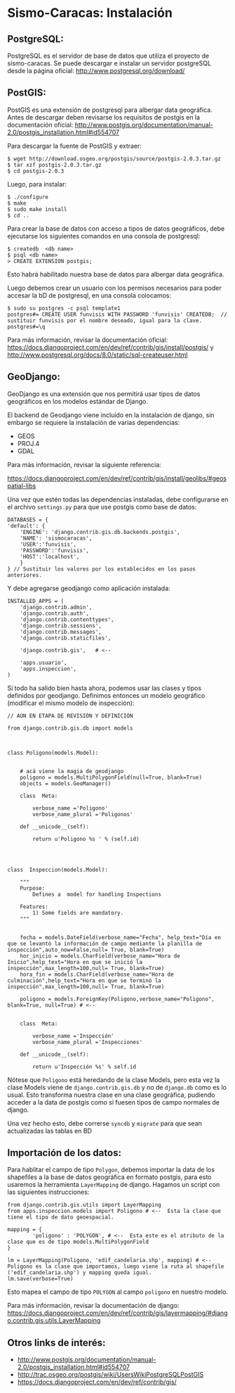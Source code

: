 Sismo-Caracas: Instalación
==========================


PostgreSQL:
-----------

PostgreSQL es el servidor de base de datos que utiliza el proyecto de sismo-caracas. Se puede descargar e instalar un servidor 
postgreSQL desde la página oficial: http://www.postgresql.org/download/

PostGIS:
--------

PostGIS es una extensión de postgresql para albergar data geográfica. Antes de descargar deben revisarse los requisitos de postgis en la documentación oficial: 
http://www.postgis.org/documentation/manual-2.0/postgis_installation.html#id554707

Para descargar la fuente de PostGIS y extraer:

	$ wget http://download.osgeo.org/postgis/source/postgis-2.0.3.tar.gz
	$ tar xzf postgis-2.0.3.tar.gz
	$ cd postgis-2.0.3

Luego, para instalar:

	$ ./configure
	$ make
	$ sudo make install
	$ cd ..

Para crear la base de datos con acceso a tipos de datos geográficos, debe ejecutarse los siguientes comandos en una consola de postgresql:

	$ createdb  <db name>
	$ psql <db name>
	> CREATE EXTENSION postgis;
	
Esto habrá habilitado nuestra base de datos para albergar data geográfica.


Luego debemos crear un usuario con los permisos necesarios para poder accesar la bD de postgresql, en una consola colocamos:
	
	$ sudo su postgres -c psql template1
	postgres#= CREATE USER funvisis WITH PASSWORD 'funvisis' CREATEDB;  // sustituir funvisis por el nombre deseado, igual para la clave.
	postgres#=\q


Para más información, revisar la documentación oficial: https://docs.djangoproject.com/en/dev/ref/contrib/gis/install/postgis/   y  http://www.postgresql.org/docs/8.0/static/sql-createuser.html


GeoDjango:
----------

GeoDjango es una extensión que nos permitirá usar tipos de datos geográficos en los modelos estándar de Django.

El backend de Geodjango viene incluido en la instalación de django, sin embargo se requiere la instalación de varias dependencias:

* GEOS
* PROJ.4
* GDAL
	
Para más información, revisar la siguiente referencia: 

https://docs.djangoproject.com/en/dev/ref/contrib/gis/install/geolibs/#geospatial-libs

Una vez que estén todas las dependencias instaladas, debe configurarse en el archivo ``settings.py`` para que use postgis como base de datos:

	DATABASES = {
    'default': {
        'ENGINE': 'django.contrib.gis.db.backends.postgis',
        'NAME': 'sismocaracas',
        'USER':'funvisis',
        'PASSWORD':'funvisis',
        'HOST':'localhost',
        }
	} // Sustituir los valores por los establecidos en los pasos anteriores.

Y debe agregarse geodjango como aplicación instalada:

	INSTALLED_APPS = (
		'django.contrib.admin',
		'django.contrib.auth',
		'django.contrib.contenttypes',
		'django.contrib.sessions',
		'django.contrib.messages',
		'django.contrib.staticfiles',
		
		'django.contrib.gis',	# <--
		
		'apps.usuario',
		'apps.inspeccion',
	)

Si todo ha salido bien hasta ahora, podemos usar las clases y tipos definidos por geodjango. 
Definimos entonces un modelo geográfico (modificar el mismo modelo de inspección):

	// AÚN EN ETAPA DE REVISIÓN Y DEFINICIÓN
	
	from django.contrib.gis.db import models

	

	class Poligono(models.Model):


		# acá viene la magia de geodjango
		poligono = models.MultiPolygonField(null=True, blank=True)
		objects = models.GeoManager()

		class  Meta:

			verbose_name ='Poligono'
			verbose_name_plural ='Poligonos'

		def __unicode__(self):

			return u'Poligono %s ' % (self.id)



		
	class  Inspeccion(models.Model):

		"""
		Purpose:
			Defines a  model for handling Inspections

		Features:
			1) Some fields are mandatory.
		"""

		
		fecha = models.DateField(verbose_name="Fecha", help_text="Día en que se levantó la información de campo mediante la planilla de inspección",auto_now=False,null= True, blank=True)
		hor_inicio = models.CharField(verbose_name="Hora de Inicio",help_text="Hora en que se inició la inspección",max_length=100,null= True, blank=True)
		hora_fin = models.CharField(verbose_name="Hora de culminación",help_text="Hora en que se terminó la inspección",max_length=100,null= True, blank=True)
		
		poligono = models.ForeignKey(Poligono,verbose_name="Polìgono", blank=True, null=True) # <--


		class  Meta:

			verbose_name ='Inspección'
			verbose_name_plural ='Inspecciones'

		def __unicode__(self):

			return u'Inspección %s' % self.id
	
Nótese que ``Poligono`` está heredando de la clase Models, pero esta vez la clase Models viene de ``django.contrib.gis.db`` y no de ``django.db`` como es lo usual.
Esto transforma nuestra clase en una clase geográfica, pudiendo acceder a la data de postgis como si fuesen tipos de campo normales de django.

Una vez hecho esto, debe correrse ``syncdb`` y ``migrate`` para que sean actualizadas las tablas en BD

	
Importación de los datos:
-------------------------

Para hablitar el campo de tipo ``Polygon``, debemos importar la data de los shapefiles a la base de datos geográfica en formato postgis,
para esto usaremos la herramienta ``LayerMapping`` de django. Hagamos un script con las siguientes instrucciones:

	from django.contrib.gis.utils import LayerMapping
	from apps.inspeccion.models import Poligono # <--  Esta la clase que tiene el tipo de dato geoespacial.
	
	mapping = {
			'poligono' : 'POLYGON', # <--  Esta este es el atributo de la clase que es de tipo models.MultiPolygonField
	}

	lm = LayerMapping(Poligono, 'edif_candelaria.shp', mapping) # <--  Poligono es la clase que importamos, luego viene la ruta al shapefile ('edif_candelaria.shp') y mapping queda igual.
	lm.save(verbose=True)

Esto mapea el campo de tipo ``POLYGON`` al campo ``poligono`` en nuestro modelo.

Para más información, revisar la documentación de django: https://docs.djangoproject.com/en/dev/ref/contrib/gis/layermapping/#django.contrib.gis.utils.LayerMapping

Otros links de interés:
-----------------------

* http://www.postgis.org/documentation/manual-2.0/postgis_installation.html#id554707
* http://trac.osgeo.org/postgis/wiki/UsersWikiPostgreSQLPostGIS
* https://docs.djangoproject.com/en/dev/ref/contrib/gis/
